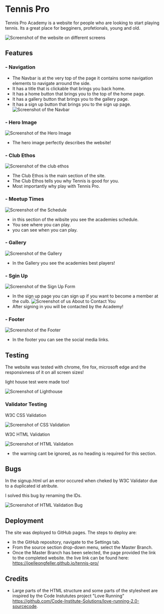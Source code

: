 # Tennis Pro
Tennis Pro Academy is a website for people who are looking to start playing tennis. Its a great place for begginers, profetionals, young and old.

![Screenshot of the website on different screens](assets/images/screenshot-am-i-responsive.PNG)
## Features


### - Navigation
- The Navbar is at the very top of the page it contains some navigation elements to navigate arround the side.
- It has a title that is clickable that brings you back home.
- It has a home button that brings you to the top of the home page.
- It has a gallery button that brings you to the gallery page.
- It has a sign up button that brings you to the sign up page.
![Screenshot of the Navbar](assets/images/screenshot-navbar.PNG)

### - Hero Image
![Screenshot of the Hero Image](assets/images/screenshot-hero-img.PNG)
- The hero image perfectly describes the website!
### - Club Ethos
![Screenshot of the club ethos](assets/images/screenshot-club-ethos.PNG)
- The Club Ethos is the main section of the site.
- The Club Ethos tells you why Tennis is good for you. 
- Most importantly why play with Tennis Pro.
### - Meetup Times
![Screenshot of the Schedule](assets/images/screenshot-meet-up-times.PNG)
- in this section of the wibsite you see the academies schedule.
- You see where you can play.
- you can see when you can play.
### - Gallery
![Screenshot of the Gallery](assets/images/screenshot-our-players.PNG)
- In the Gallery you see the academies best players!
### - Sgin Up
![Screenshot of the Sign Up Form](assets/images/screenshot-how-to-contact-us.PNG)
- In the sign up page you can sign up if you want to become a member at the culb.
![Screenshot of us About to Contact You](assets/images/screenshot-we-will-contact-you.PNG)
- After signing in you will be contacted by the Academy!
### - Footer
![Screenshot of the Footer](assets/images/screenshot-discover-more.PNG)
- In the footer you can see the social media links.
## Testing

The website was tested with chrome, fire fox, microsoft edge and the 
responsivness of it on all screen sizes!

light house test were made too!

![Screenshot of Lighthouse](assets/images/screenshot-lighthouse.PNG)

### Validator Testing
W3C CSS Validation

![Screenshot of CSS Validation](assets/images/screenshot-css-validation.PNG)

W3C HTML Validation

![Screenshot of HTML Validation](assets/images/screenshot-html-validation.PNG)
- the warning cant be ignored, as no heading is required for this section.

## Bugs
In the signup.html url an error occured when cheked by W3C Validator due to a duplicated id atribute.

I solved this bug by renaming the IDs.

![Screenshot of HTML Validation Bug](assets/images/signup-error-fix.png)


## Deployment

The site was deployed to GitHub pages. The steps to deploy are:

- In the GitHub repository, navigate to the Settings tab.
- From the source section drop-down menu, select the Master Branch.
- Once the Master Branch has been selected, the page provided the link to the completed website.
the live link can be found here: https://joelleongfeller.github.io/tennis-pro/

## Credits

- Large parts of the HTML structure and some parts of the stylesheet are inspired by the Code Instututes project "Love Running" https://github.com/Code-Institute-Solutions/love-running-2.0-sourcecode.

